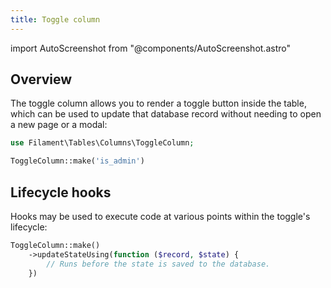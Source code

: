 ```yaml
---
title: Toggle column
---
```

import AutoScreenshot from "@components/AutoScreenshot.astro"

## Overview

The toggle column allows you to render a toggle button inside the table, which can be used to update that database record without needing to open a new page or a modal:

```php
use Filament\Tables\Columns\ToggleColumn;

ToggleColumn::make('is_admin')
```

<AutoScreenshot name="tables/columns/toggle/simple" alt="Toggle column" version="3.x" />

## Lifecycle hooks

Hooks may be used to execute code at various points within the toggle's lifecycle:



```php
ToggleColumn::make()
    ->updateStateUsing(function ($record, $state) {
        // Runs before the state is saved to the database.
    })
```
